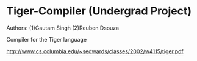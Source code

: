 # Tiger-Compiler (Undergrad Project)
Authors: 
(1)Gautam Singh
(2)Reuben Dsouza

Compiler for the Tiger language 

http://www.cs.columbia.edu/~sedwards/classes/2002/w4115/tiger.pdf
